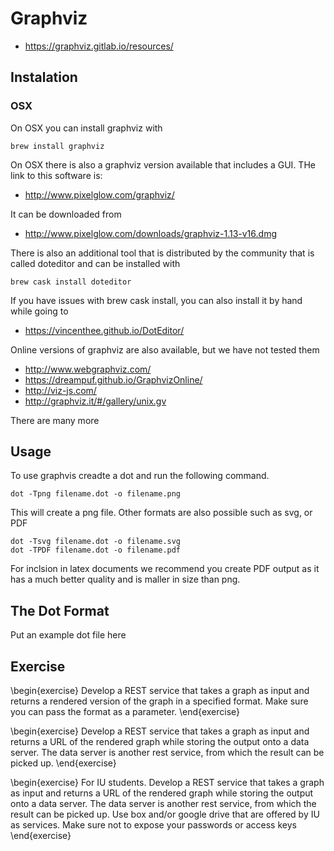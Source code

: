 # Graphviz

* <https://graphviz.gitlab.io/resources/>


## Instalation 

### OSX

On OSX you can install graphviz with 

	brew install graphviz

On OSX there is also a graphviz version available that includes a GUI. THe link to this software is:

* <http://www.pixelglow.com/graphviz/>

It can be downloaded from 

* <http://www.pixelglow.com/downloads/graphviz-1.13-v16.dmg>

There is also an additional tool that is distributed by the community that is called doteditor and can be installed with 

	brew cask install doteditor
	
If you have issues with brew cask install, you can also install it by hand while going to 

* <https://vincenthee.github.io/DotEditor/>
	
Online versions of graphviz are also available, but we have not tested them

* <http://www.webgraphviz.com/>
* https://dreampuf.github.io/GraphvizOnline/
* http://viz-js.com/
* http://graphviz.it/#/gallery/unix.gv

There are many more

## Usage

To use graphvis creadte a dot and run the following command.

	dot -Tpng filename.dot -o filename.png

This will create a png file. Other formats are also possible such as svg, or PDF 


	dot -Tsvg filename.dot -o filename.svg
	dot -TPDF filename.dot -o filename.pdf

For inclsion in latex documents we recommend you create PDF output as it has a much better quality and is maller in size than png.

## The Dot Format

Put an example dot file here

## Exercise

\begin{exercise}
Develop a REST service that takes a graph as input and returns a rendered version of the graph in a specified format. Make sure you can pass the format as a parameter.
\end{exercise}

\begin{exercise}
Develop a REST service that takes a graph as input and returns a URL of the rendered graph while storing the output onto a data server. The data server is another rest service, from which the result can be picked up. 
\end{exercise}

\begin{exercise}
For IU students. Develop a REST service that takes a graph as input and returns a URL of the rendered graph while storing the output onto a data server. The data server is another rest service, from which the result can be picked up. Use box and/or google drive that are offered by IU as services. Make sure not to expose your passwords or access keys
\end{exercise}

